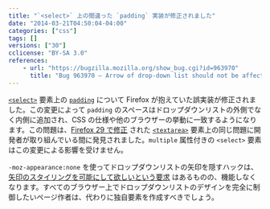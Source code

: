 ```yaml
---
title: "`<select>` 上の間違った `padding` 実装が修正されました"
date: "2014-03-21T04:50:04-04:00"
categories: ["css"]
tags: []
versions: ["30"]
cclicense: "BY-SA 3.0"
references:
    - url: "https://bugzilla.mozilla.org/show_bug.cgi?id=963970"
      title: "Bug 963970 – Arrow of drop-down list should not be affected by padding"
---
```

[`<select>`](https://developer.mozilla.org/docs/Web/HTML/Element/select) 要素上の [`padding`](https://developer.mozilla.org/docs/Web/CSS/padding) について Firefox が抱えていた誤実装が修正されました。この変更によって `padding` のスペースはドロップダウンリストの外側でなく内側に追加され、CSS の仕様や他のブラウザーの挙動に一致するようになります。この問題は、[Firefox 29 で修正](https://www.fxsitecompat.com/ja/docs/2014/incorrect-padding-implementation-on-textarea-has-been-fixed/) された [`<textarea>`](https://developer.mozilla.org/docs/Web/HTML/Element/textarea) 要素上の同じ問題に開発者が取り組んでいる間に発見されました。`multiple` 属性付きの `<select>` 要素はこの変更による影響を受けません。

`-moz-appearance:none` を使ってドロップダウンリストの矢印を隠すハックは、[矢印のスタイリングを可能にして欲しいという要求](https://bugzilla.mozilla.org/show_bug.cgi?id=649849) はあるものの、機能しなくなります。すべてのブラウザー上でドロップダウンリストのデザインを完全に制御したいページ作者は、代わりに独自要素を作成すべきでしょう。
